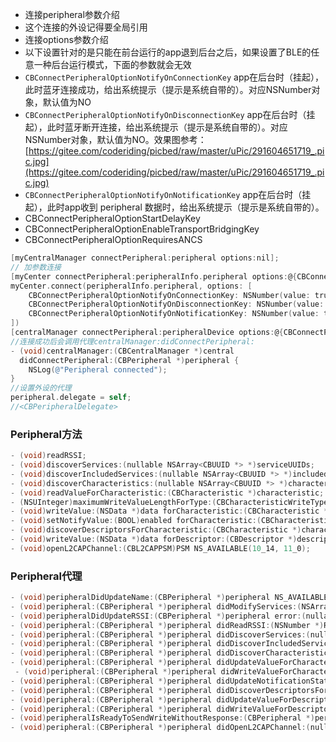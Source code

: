 - 连接peripheral参数介绍
- 这个连接的外设记得要全局引用
- 连接options参数介绍
- 以下设置针对的是只能在前台运行的app退到后台之后，如果设置了BLE的任意一种后台运行模式，下面的参数就会无效
- `CBConnectPeripheralOptionNotifyOnConnectionKey` app在后台时（挂起），此时蓝牙连接成功，给出系统提示（提示是系统自带的）。对应NSNumber对象，默认值为NO
- `CBConnectPeripheralOptionNotifyOnDisconnectionKey` app在后台时（挂起），此时蓝牙断开连接，给出系统提示（提示是系统自带的）。对应NSNumber对象，默认值为NO。效果图参考：[https://gitee.com/coderiding/picbed/raw/master/uPic/291604651719_.pic.jpg](https://gitee.com/coderiding/picbed/raw/master/uPic/291604651719_.pic.jpg)
- `CBConnectPeripheralOptionNotifyOnNotificationKey` app在后台时（挂起），此时app收到 peripheral 数据时，给出系统提示（提示是系统自带的）。
- CBConnectPeripheralOptionStartDelayKey
- CBConnectPeripheralOptionEnableTransportBridgingKey
- CBConnectPeripheralOptionRequiresANCS

```objectivec
[myCentralManager connectPeripheral:peripheral options:nil];
// 加参数连接
[myCenter connectPeripheral:peripheralInfo.peripheral options:@{CBConnectPeripheralOptionNotifyOnConnectionKey: @YES, CBConnectPeripheralOptionNotifyOnDisconnectionKey: @YES, CBConnectPeripheralOptionNotifyOnNotificationKey: @YES}];
myCenter.connect(peripheralInfo.peripheral, options: [
    CBConnectPeripheralOptionNotifyOnConnectionKey: NSNumber(value: true),
    CBConnectPeripheralOptionNotifyOnDisconnectionKey: NSNumber(value: true),
    CBConnectPeripheralOptionNotifyOnNotificationKey: NSNumber(value: true)
])
[centralManager connectPeripheral:peripheralDevice options:@{CBConnectPeripheralOptionNotifyOnConnectionKey: @YES, CBConnectPeripheralOptionNotifyOnDisconnectionKey: @YES}];//当蓝牙连接上或连接断开时，如果APP不在前台，系统将弹出一个对话框，提示用户打开APP，还可以设置当收到通知时打开
//连接成功后会调用代理centralManager:didConnectPeripheral:
- (void)centralManager:(CBCentralManager *)central
  didConnectPeripheral:(CBPeripheral *)peripheral {
    NSLog(@"Peripheral connected");
}
//设置外设的代理
peripheral.delegate = self;
//<CBPeripheralDelegate>
```

### Peripheral方法

```objectivec
- (void)readRSSI;
- (void)discoverServices:(nullable NSArray<CBUUID *> *)serviceUUIDs;
- (void)discoverIncludedServices:(nullable NSArray<CBUUID *> *)includedServiceUUIDs forService:(CBService *)service;
- (void)discoverCharacteristics:(nullable NSArray<CBUUID *> *)characteristicUUIDs forService:(CBService *)service;
- (void)readValueForCharacteristic:(CBCharacteristic *)characteristic;
- (NSUInteger)maximumWriteValueLengthForType:(CBCharacteristicWriteType)type NS_AVAILABLE(10_12, 9_0);
- (void)writeValue:(NSData *)data forCharacteristic:(CBCharacteristic *)characteristic type:(CBCharacteristicWriteType)type;
- (void)setNotifyValue:(BOOL)enabled forCharacteristic:(CBCharacteristic *)characteristic;
- (void)discoverDescriptorsForCharacteristic:(CBCharacteristic *)characteristic;
- (void)writeValue:(NSData *)data forDescriptor:(CBDescriptor *)descriptor;
- (void)openL2CAPChannel:(CBL2CAPPSM)PSM NS_AVAILABLE(10_14, 11_0);
```

### Peripheral代理

```objectivec
- (void)peripheralDidUpdateName:(CBPeripheral *)peripheral NS_AVAILABLE(10_9, 6_0);
- (void)peripheral:(CBPeripheral *)peripheral didModifyServices:(NSArray<CBService *> *)invalidatedServices NS_AVAILABLE(10_9, 7_0);
- (void)peripheralDidUpdateRSSI:(CBPeripheral *)peripheral error:(nullable NSError *)error NS_DEPRECATED(10_7, 10_13, 5_0, 8_0);
- (void)peripheral:(CBPeripheral *)peripheral didReadRSSI:(NSNumber *)RSSI error:(nullable NSError *)error NS_AVAILABLE(10_13, 8_0);
- (void)peripheral:(CBPeripheral *)peripheral didDiscoverServices:(nullable NSError *)error;
- (void)peripheral:(CBPeripheral *)peripheral didDiscoverIncludedServicesForService:(CBService *)service error:(nullable NSError *)error;
- (void)peripheral:(CBPeripheral *)peripheral didDiscoverCharacteristicsForService:(CBService *)service error:(nullable NSError *)error;
- (void)peripheral:(CBPeripheral *)peripheral didUpdateValueForCharacteristic:(CBCharacteristic *)characteristic error:(nullable NSError *)error;
 - (void)peripheral:(CBPeripheral *)peripheral didWriteValueForCharacteristic:(CBCharacteristic *)characteristic error:(nullable NSError *)error;
- (void)peripheral:(CBPeripheral *)peripheral didUpdateNotificationStateForCharacteristic:(CBCharacteristic *)characteristic error:(nullable NSError *)error;
- (void)peripheral:(CBPeripheral *)peripheral didDiscoverDescriptorsForCharacteristic:(CBCharacteristic *)characteristic error:(nullable NSError *)error;
- (void)peripheral:(CBPeripheral *)peripheral didUpdateValueForDescriptor:(CBDescriptor *)descriptor error:(nullable NSError *)error;
- (void)peripheral:(CBPeripheral *)peripheral didWriteValueForDescriptor:(CBDescriptor *)descriptor error:(nullable NSError *)error;
- (void)peripheralIsReadyToSendWriteWithoutResponse:(CBPeripheral *)peripheral;
- (void)peripheral:(CBPeripheral *)peripheral didOpenL2CAPChannel:(nullable CBL2CAPChannel *)channel error:(nullable NSError *)error;
```